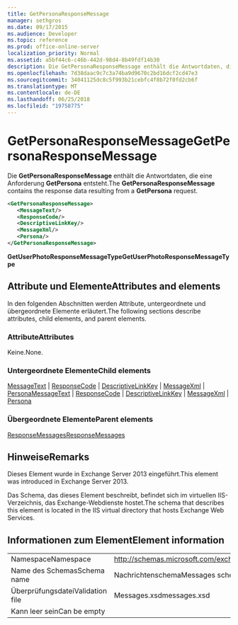 ```yaml
---
title: GetPersonaResponseMessage
manager: sethgros
ms.date: 09/17/2015
ms.audience: Developer
ms.topic: reference
ms.prod: office-online-server
localization_priority: Normal
ms.assetid: a5bf44c6-c46b-442d-98d4-8b49fdf14b30
description: Die GetPersonaResponseMessage enthält die Antwortdaten, die eine Anforderung GetPersona entsteht.
ms.openlocfilehash: 7d38daac9c7c3a74ba9d9670c2bd16dcf2cd47e3
ms.sourcegitcommit: 34041125dc8c5f993b21cebfc4f8b72f0fd2cb6f
ms.translationtype: MT
ms.contentlocale: de-DE
ms.lasthandoff: 06/25/2018
ms.locfileid: "19758775"
---
```

# <a name="getpersonaresponsemessage"></a><span data-ttu-id="b2ee4-103">GetPersonaResponseMessage</span><span class="sxs-lookup"><span data-stu-id="b2ee4-103">GetPersonaResponseMessage</span></span>

<span data-ttu-id="b2ee4-104">Die **GetPersonaResponseMessage** enthält die Antwortdaten, die eine Anforderung **GetPersona** entsteht.</span><span class="sxs-lookup"><span data-stu-id="b2ee4-104">The **GetPersonaResponseMessage** contains the response data resulting from a **GetPersona** request.</span></span> 
  
```XML
<GetPersonaResponseMessage>
   <MessageText/>
   <ResponseCode/>
   <DescriptiveLinkKey/>
   <MessageXml/>
   <Persona/>
</GetPersonaResponseMessage>
```

 <span data-ttu-id="b2ee4-105">**GetUserPhotoResponseMessageType**</span><span class="sxs-lookup"><span data-stu-id="b2ee4-105">**GetUserPhotoResponseMessageType**</span></span>
## <a name="attributes-and-elements"></a><span data-ttu-id="b2ee4-106">Attribute und Elemente</span><span class="sxs-lookup"><span data-stu-id="b2ee4-106">Attributes and elements</span></span>

<span data-ttu-id="b2ee4-107">In den folgenden Abschnitten werden Attribute, untergeordnete und übergeordnete Elemente erläutert.</span><span class="sxs-lookup"><span data-stu-id="b2ee4-107">The following sections describe attributes, child elements, and parent elements.</span></span>
  
### <a name="attributes"></a><span data-ttu-id="b2ee4-108">Attribute</span><span class="sxs-lookup"><span data-stu-id="b2ee4-108">Attributes</span></span>

<span data-ttu-id="b2ee4-109">Keine.</span><span class="sxs-lookup"><span data-stu-id="b2ee4-109">None.</span></span>
  
### <a name="child-elements"></a><span data-ttu-id="b2ee4-110">Untergeordnete Elemente</span><span class="sxs-lookup"><span data-stu-id="b2ee4-110">Child elements</span></span>

<span data-ttu-id="b2ee4-111">[MessageText](messagetext.md) | [ResponseCode](responsecode.md) | [DescriptiveLinkKey](descriptivelinkkey.md) | [MessageXml](messagexml.md) | [Persona](persona.md)</span><span class="sxs-lookup"><span data-stu-id="b2ee4-111">[MessageText](messagetext.md) | [ResponseCode](responsecode.md) | [DescriptiveLinkKey](descriptivelinkkey.md) | [MessageXml](messagexml.md) | [Persona](persona.md)</span></span>
  
### <a name="parent-elements"></a><span data-ttu-id="b2ee4-112">Übergeordnete Elemente</span><span class="sxs-lookup"><span data-stu-id="b2ee4-112">Parent elements</span></span>

[<span data-ttu-id="b2ee4-113">ResponseMessages</span><span class="sxs-lookup"><span data-stu-id="b2ee4-113">ResponseMessages</span></span>](responsemessages.md)
  
## <a name="remarks"></a><span data-ttu-id="b2ee4-114">Hinweise</span><span class="sxs-lookup"><span data-stu-id="b2ee4-114">Remarks</span></span>

<span data-ttu-id="b2ee4-115">Dieses Element wurde in Exchange Server 2013 eingeführt.</span><span class="sxs-lookup"><span data-stu-id="b2ee4-115">This element was introduced in Exchange Server 2013.</span></span>
  
<span data-ttu-id="b2ee4-116">Das Schema, das dieses Element beschreibt, befindet sich im virtuellen IIS-Verzeichnis, das Exchange-Webdienste hostet.</span><span class="sxs-lookup"><span data-stu-id="b2ee4-116">The schema that describes this element is located in the IIS virtual directory that hosts Exchange Web Services.</span></span>
  
## <a name="element-information"></a><span data-ttu-id="b2ee4-117">Informationen zum Element</span><span class="sxs-lookup"><span data-stu-id="b2ee4-117">Element information</span></span>

|||
|:-----|:-----|
|<span data-ttu-id="b2ee4-118">Namespace</span><span class="sxs-lookup"><span data-stu-id="b2ee4-118">Namespace</span></span>  <br/> |http://schemas.microsoft.com/exchange/services/2006/messages  <br/> |
|<span data-ttu-id="b2ee4-119">Name des Schemas</span><span class="sxs-lookup"><span data-stu-id="b2ee4-119">Schema name</span></span>  <br/> |<span data-ttu-id="b2ee4-120">Nachrichtenschema</span><span class="sxs-lookup"><span data-stu-id="b2ee4-120">Messages schema</span></span>  <br/> |
|<span data-ttu-id="b2ee4-121">Überprüfungsdatei</span><span class="sxs-lookup"><span data-stu-id="b2ee4-121">Validation file</span></span>  <br/> |<span data-ttu-id="b2ee4-122">Messages.xsd</span><span class="sxs-lookup"><span data-stu-id="b2ee4-122">messages.xsd</span></span>  <br/> |
|<span data-ttu-id="b2ee4-123">Kann leer sein</span><span class="sxs-lookup"><span data-stu-id="b2ee4-123">Can be empty</span></span>  <br/> ||
   

